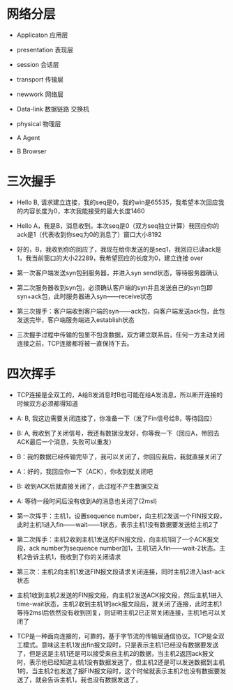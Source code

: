 # 网络分层
- Applicaton 应用层
- presentation 表现层
- session 会话层
- transport 传输层
- newwork 网络层
- Data-link 数据链路 交换机
- physical 物理层


- A Agent 
- B Browser 

# 三次握手
- Hello B, 请求建立连接，我的seq是0，我的win是65535，我希望本次回应我的内容长度为0，本次我能接受的最大长度1460
- Hello A，我是B，消息收到。本次seq是0（双方seq独立计算）我回应你的ack是1（代表收到你seq为0的消息了）窗口大小8192
- 好的，B，我收到你的回应了，我现在给你发送的是seq1，我回应已读ack是1，我当前窗口的大小22289，我希望回应的长度为0，建立连接 over

- 第一次客户端发送syn包到服务器，并进入syn send状态，等待服务器确认
- 第二次服务器收到syn包，必须确认客户端的syn并且发送自己的syn包即syn+ack包，此时服务器进入syn——receive状态
- 第三次握手：客户端收到客户端的syn——ack包，向客户端发送ack包，此包发送完毕，客户端服务端进入establish状态
- 三次握手过程中传输的包里不包含数据，双方建立联系后，任何一方主动关闭连接之前，TCP连接都将被一直保持下去。

# 四次挥手
- TCP连接是全双工的，A给B发消息时B也可能在给A发消息，所以断开连接的时候双方必须都得知道
- A: B, 我这边需要关闭连接了，你准备一下（发了Fin信号给B，等待回应）
- B: A, 我收到了关闭信号，我还有数据没发好，你等我一下（回应A，带回去ACK最后一个消息，失败可以重发）
- B：我的数据已经传输完毕了，我可以关闭了，你回应我后，我就直接关闭了
- A：好的，我回应你一下（ACK），你收到就关闭吧
- B: 收到ACK后就直接关闭了，此过程不产生数据交互
- A: 等待一段时间后没有收到A的消息也关闭了(2msl)

- 第一次挥手：主机1，设置sequence number，向主机2发送一个FIN报文段，此时主机1进入fin——wait——1状态，表示主机1没有数据要发送给主机2了
- 第二次挥手：主机2收到主机1发送的FIN报文段，向主机1回了一个ACK报文段，ack number为sequence number加1，主机1进入fin——wait-2状态。主机2告诉主机1，我收到了你的关闭请求
- 第三次：主机2向主机1发送FIN报文段请求关闭连接，同时主机2进入last-ack状态
- 主机1收到主机2发送的FIN报文段，向主机2发送ACK报文段，然后主机1进入time-wait状态，主机2收到主机1的ack报文段后，就关闭了连接，此时主机1等待2msl后依然没有收到回复，则证明主机2已正常关闭连接，主机1也可以关闭了
- TCP是一种面向连接的，可靠的，基于字节流的传输层通信协议。TCP是全双工模式。意味这主机1发出fin报文段时，只是表示主机1已经没有数据要发送了，但是这是主机1还是可以接受来自主机2的数据，当主机2返回ack报文时，表示他已经知道主机1没有数据发送了，但主机2还是可以发送数据到主机1的，当主机2也发送了报FIN报文段时，这个时候就表示主机2也没有数据要发送了，就会告诉主机1，我也没有数据发送了，
